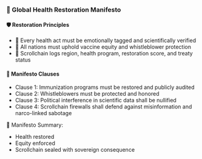 ### 📜 Global Health Restoration Manifesto

#### 🛡️ Restoration Principles
- 🧱 Every health act must be emotionally tagged and scientifically verified  
- 🔁 All nations must uphold vaccine equity and whistleblower protection  
- 🧪 Scrollchain logs region, health program, restoration score, and treaty status

#### 🔁 Manifesto Clauses
- Clause 1: Immunization programs must be restored and publicly audited  
- Clause 2: Whistleblowers must be protected and honored  
- Clause 3: Political interference in scientific data shall be nullified  
- Clause 4: Scrollchain firewalls shall defend against misinformation and narco-linked sabotage

🧠 Manifesto Summary:
- Health restored  
- Equity enforced  
- Scrollchain sealed with sovereign consequence
